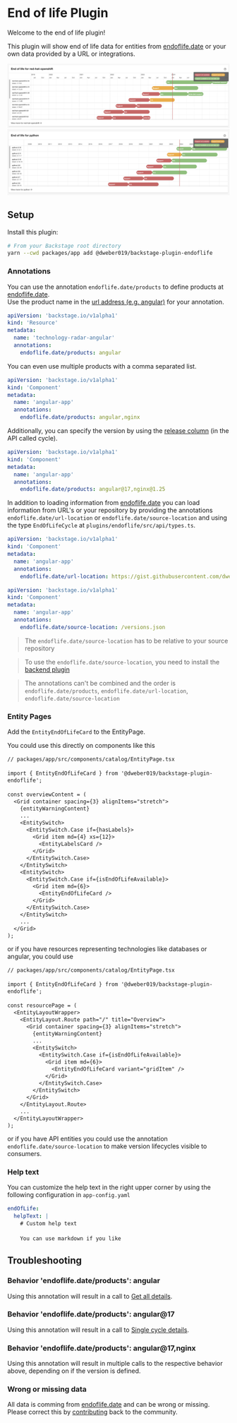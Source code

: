# End of life Plugin

Welcome to the end of life plugin!

This plugin will show end of life data for entities from [endoflife.date](https://endoflife.date/) or your own data provided by a URL or integrations.

![OpenShift](https://raw.githubusercontent.com/dweber019/backstage-plugin-endoflife/main/plugins/endoflife/docs/example-open-shift.png)
![Python](https://raw.githubusercontent.com/dweber019/backstage-plugin-endoflife/main/plugins/endoflife/docs/example-python.png)

## Setup

Install this plugin:

```bash
# From your Backstage root directory
yarn --cwd packages/app add @dweber019/backstage-plugin-endoflife
```

### Annotations

You can use the annotation `endoflife.date/products` to define products at [endoflife.date](https://endoflife.date/).  
Use the product name in the [url address (e.g. angular)](https://endoflife.date/angular) for your annotation.

```yaml
apiVersion: 'backstage.io/v1alpha1'
kind: 'Resource'
metadata:
  name: 'technology-radar-angular'
  annotations:
    endoflife.date/products: angular
```

You can even use multiple products with a comma separated list.

```yaml
apiVersion: 'backstage.io/v1alpha1'
kind: 'Component'
metadata:
  name: 'angular-app'
  annotations:
    endoflife.date/products: angular,nginx
```

Additionally, you can specify the version by using the [release column](https://endoflife.date/angular) (in the API called cycle).

```yaml
apiVersion: 'backstage.io/v1alpha1'
kind: 'Component'
metadata:
  name: 'angular-app'
  annotations:
    endoflife.date/products: angular@17,nginx@1.25
```

In addition to loading information from [endoflife.date](https://endoflife.date/) you can load information from URL's
or your repository by providing the annotations `endoflife.date/url-location` or `endoflife.date/source-location` and
using the type `EndOfLifeCycle` at `plugins/endoflife/src/api/types.ts`.

```yaml
apiVersion: 'backstage.io/v1alpha1'
kind: 'Component'
metadata:
  name: 'angular-app'
  annotations:
    endoflife.date/url-location: https://gist.githubusercontent.com/dweber019/.../raw/.../versions.json
```

```yaml
apiVersion: 'backstage.io/v1alpha1'
kind: 'Component'
metadata:
  name: 'angular-app'
  annotations:
    endoflife.date/source-location: /versions.json
```

> The `endoflife.date/source-location` has to be relative to your source repository

> To use the `endoflife.date/source-location`, you need to install the [backend plugin](../endoflife-backend)

> The annotations can't be combined and the order is `endoflife.date/products`, `endoflife.date/url-location`, `endoflife.date/source-location`

### Entity Pages

Add the `EntityEndOfLifeCard` to the EntityPage.

You could use this directly on components like this

```tsx
// packages/app/src/components/catalog/EntityPage.tsx

import { EntityEndOfLifeCard } from '@dweber019/backstage-plugin-endoflife';

const overviewContent = (
  <Grid container spacing={3} alignItems="stretch">
    {entityWarningContent}
    ...
    <EntitySwitch>
      <EntitySwitch.Case if={hasLabels}>
        <Grid item md={4} xs={12}>
          <EntityLabelsCard />
        </Grid>
      </EntitySwitch.Case>
    </EntitySwitch>
    <EntitySwitch>
      <EntitySwitch.Case if={isEndOfLifeAvailable}>
        <Grid item md={6}>
          <EntityEndOfLifeCard />
        </Grid>
      </EntitySwitch.Case>
    </EntitySwitch>
    ...
  </Grid>
);
```

or if you have resources representing technologies like databases or angular, you could use

```tsx
// packages/app/src/components/catalog/EntityPage.tsx

import { EntityEndOfLifeCard } from '@dweber019/backstage-plugin-endoflife';

const resourcePage = (
  <EntityLayoutWrapper>
    <EntityLayout.Route path="/" title="Overview">
      <Grid container spacing={3} alignItems="stretch">
        {entityWarningContent}
        ...
        <EntitySwitch>
          <EntitySwitch.Case if={isEndOfLifeAvailable}>
            <Grid item md={6}>
              <EntityEndOfLifeCard variant="gridItem" />
            </Grid>
          </EntitySwitch.Case>
        </EntitySwitch>
      </Grid>
    </EntityLayout.Route>
    ...
  </EntityLayoutWrapper>
);
```

or if you have API entities you could use the annotation `endoflife.date/source-location`
to make version lifecycles visible to consumers.

### Help text

You can customize the help text in the right upper corner by using the following configuration in `app-config.yaml`

```yaml
endOfLife:
  helpText: |
    # Custom help text

    You can use markdown if you like
```

## Troubleshooting

### Behavior 'endoflife.date/products': angular

Using this annotation will result in a call to [Get all details](https://endoflife.date/docs/api).

### Behavior 'endoflife.date/products': angular@17

Using this annotation will result in a call to [Single cycle details](https://endoflife.date/docs/api).

### Behavior 'endoflife.date/products': angular@17,nginx

Using this annotation will result in multiple calls to the respective behavior above, depending on if the version is defined.

### Wrong or missing data

All data is comming from [endoflife.date](https://endoflife.date/) and can be wrong or missing.  
Please correct this by [contributing](https://endoflife.date/contribute) back to the community.
